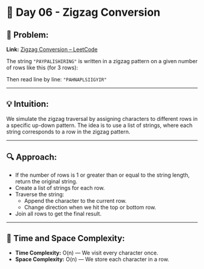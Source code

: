 # 🚀 Day 06 - Zigzag Conversion

## 🧠 Problem:
**Link:** [Zigzag Conversion – LeetCode](https://leetcode.com/problems/zigzag-conversion/)

The string `"PAYPALISHIRING"` is written in a zigzag pattern on a given number of rows like this (for 3 rows):

Then read line by line: `"PAHNAPLSIIGYIR"`

---

## 💡 Intuition:
We simulate the zigzag traversal by assigning characters to different rows in a specific up-down pattern. The idea is to use a list of strings, where each string corresponds to a row in the zigzag pattern.

---

## 🔍 Approach:
- If the number of rows is 1 or greater than or equal to the string length, return the original string.
- Create a list of strings for each row.
- Traverse the string:
  - Append the character to the current row.
  - Change direction when we hit the top or bottom row.
- Join all rows to get the final result.

---

## 🧮 Time and Space Complexity:
- **Time Complexity:** O(n) — We visit every character once.
- **Space Complexity:** O(n) — We store each character in a row.